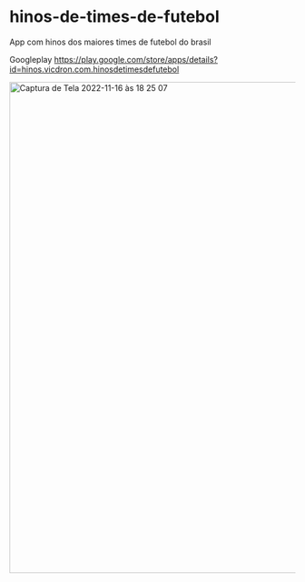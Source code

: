 # hinos-de-times-de-futebol
App com hinos dos maiores times de futebol do brasil


Googleplay
https://play.google.com/store/apps/details?id=hinos.vicdron.com.hinosdetimesdefutebol


<img width="864" alt="Captura de Tela 2022-11-16 às 18 25 07" src="https://user-images.githubusercontent.com/82846351/202297685-6cf29024-677e-4c47-8631-ca76457de2f6.png">
